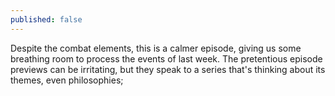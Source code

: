 ```yaml
---
published: false
---
```


Despite the combat elements, this is a calmer episode, giving us some breathing room to process the events of last week. The pretentious episode previews can be irritating, but they speak to a series that's thinking about its themes, even philosophies; 